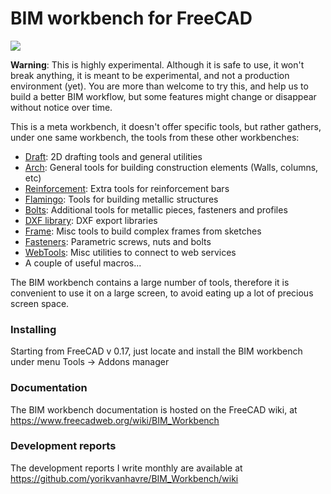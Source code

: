 # BIM workbench for FreeCAD

![](https://www.freecadweb.org/wiki/images/5/5e/BIM_workbench_presentation.png)

**Warning**: This is highly experimental. Although it is safe to use, it won't break anything, it is meant to be experimental, and not a production environment (yet). You are more than welcome to try this, and help us to build a better BIM workflow, but some features might change or disappear without notice over time.

This is a meta workbench, it doesn't offer specific tools, but rather gathers, under one same workbench, the tools from these other workbenches:

* [Draft](https://www.freecadweb.org/wiki/Draft_Module): 2D drafting tools and general utilities
* [Arch](https://www.freecadweb.org/wiki/Arch_Module): General tools for building construction elements (Walls, columns, etc)
* [Reinforcement](https://github.com/amrit3701/FreeCAD-Reinforcement): Extra tools for reinforcement bars
* [Flamingo](https://www.freecadweb.org/wiki/Flamingo_Workbench): Tools for building metallic structures
* [Bolts](https://github.com/jreinhardt/BOLTS): Additional tools for metallic pieces, fasteners and profiles
* [DXF library](https://www.freecadweb.org/wiki/Draft_DXF): DXF export libraries
* [Frame](https://www.freecadweb.org/wiki/Arch_Frame): Misc tools to build complex frames from sketches
* [Fasteners](https://github.com/shaise/FreeCAD_FastenersWB): Parametric screws, nuts and bolts
* [WebTools](https://www.freecadweb.org/wiki/WebTools_Workbench): Misc utilities to connect to web services
* A couple of useful macros...

The BIM workbench contains a large number of tools, therefore it is convenient to use it on a large screen, to avoid eating up a lot of precious screen space.

### Installing

Starting from FreeCAD v 0.17, just locate and install the BIM workbench under menu Tools -> Addons manager

### Documentation

The BIM workbench documentation is hosted on the FreeCAD wiki, at https://www.freecadweb.org/wiki/BIM_Workbench

### Development reports

The development reports I write monthly are available at https://github.com/yorikvanhavre/BIM_Workbench/wiki

